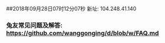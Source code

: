##2018年09月28日07时12分07秒 新址: 104.248.41.140
### 兔友常见问题及解答: https://github.com/wanggonging/d/blob/w/FAQ.md

